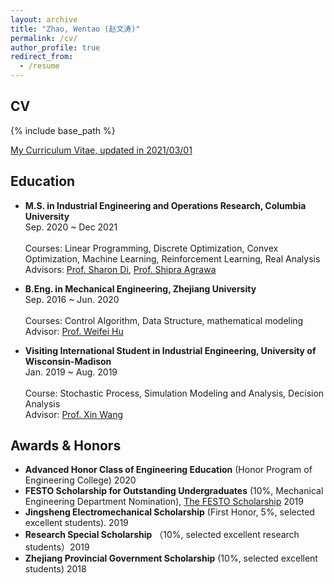 ```yaml
---
layout: archive
title: "Zhao, Wentao (赵文涛)"
permalink: /cv/
author_profile: true
redirect_from:
  - /resume
---
```


## CV
{% include base_path %}

[My Curriculum Vitae, updated in 2021/03/01](http://www.wentaozhao.org/files/cv.pdf)

## Education

* **M.S. in Industrial Engineering and Operations Research, Columbia University**  
  Sep. 2020 ~ Dec 2021<br>   
  Courses: Linear Programming, Discrete Optimization, Convex Optimization, Machine Learning, Reinforcement Learning, Real Analysis<br>
  Advisors: [Prof. Sharon Di](https://www.civil.columbia.edu/faculty/sharon-di), [Prof. Shipra Agrawa](https://www.engineering.columbia.edu/faculty/shipra-agrawal) 
  
* **B.Eng. in Mechanical Engineering, Zhejiang University**  
  Sep. 2016 ~ Jun. 2020<br>  
  Courses: Control Algorithm, Data Structure, mathematical modeling<br>
  Advisor: [Prof. Weifei Hu](https://person.zju.edu.cn/en/0018087/)

	
* **Visiting International Student in  Industrial Engineering, University of Wisconsin-Madison**  
  Jan. 2019 ~ Aug. 2019<br>   
  Course: Stochastic Process, Simulation Modeling and Analysis, Decision Analysis<br>
  Advisor: [Prof. Xin Wang](https://directory.engr.wisc.edu/ie/Faculty/Wang_Xin/)
  
  
## Awards & Honors

* **Advanced Honor Class of Engineering Education** (Honor Program of Engineering College) 2020
* **FESTO Scholarship for Outstanding Undergraduates** (10%, Mechanical Engineering Department Nomination), [The FESTO Scholarship](http://sklofp.zju.edu.cn/imce/2020/0602/c27873a2146402/page.htm) 2019
* **Jingsheng Electromechanical Scholarship** (First Honor, 5%, selected excellent students). 2019
* **Research Special Scholarship** （10%, selected excellent research students）2019
* **Zhejiang Provincial Government Scholarship** (10%, selected excellent students) 2018




